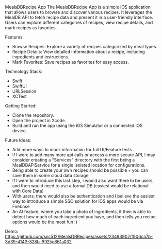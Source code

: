 MealsDBRecipe App
The MealsDBRecipe App is a simple iOS application that allows users to browse and discover various recipes. It leverages the MealDB API to fetch recipe data and present it in a user-friendly interface. Users can explore different categories of recipes, view recipe details, and mark recipes as favorites. 

Features:
 - Browse Recipes: Explore a variety of recipes categorized by meal types.
 - Recipe Details: View detailed information about a recipe, including ingredients and instructions.
 - Mark Favorites: Save recipes as favorites for easy access.

Technology Stack:
- Swift
- SwiftUI
- URLSession
- XCTest

Getting Started: 
- Clone the repository.
- Open the project in Xcode.
- Build and run the app using the iOS Simulator or a connected iOS device.

Future Ideas:
- Add more ways to mock information for full UI/Feature tests 
- If I were to add many more api calls or access a more secure API, I may consider creating a "Services" directory with the first being a MealDBAPIService for a single isolated location for configurations.
- Being able to create your own recipes should be possible + you can save them in some cloud data storage
- If I were to introduce this last step, I would also want there to be users, and then would need to use a formal DB (easiest would be relational with Core Data)
- With users, there would also be authentication and I believe the easiest way to introduce a simple SSO solution for iOS apps would be via Firebase
- An AI feature, where you take a photo of ingredients, it then is able to detect how much of each ingredient you have, and then tells you recipe options would be the most fun :)

Demo: 
https://github.com/snc512/MealsDBRecipes/assets/23483902/f906ca7b-3d39-4143-828b-9925c861a032

